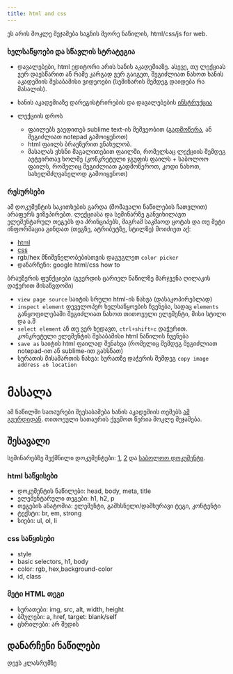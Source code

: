 ```yaml
---
title: html and css
---
```


<!-- TODO ეს გვერდი გასაყოფია, მაგრამ სია არ ვიცი სად წავიღო -->

ეს არის მოკლე შეჯამება საგნის მეორე ნაწილის, html/css/js for web.

### ხელსაწყოები და სწავლის სტრატეგია

- დავალებები, html ედიტორი არის ხანის აკადემიაზე. ასევე, თუ ლექციას ვერ დაესწარით ან რამე კარგად ვერ გაიგეთ, შეგიძლიათ ნახოთ ხანის აკადემიის შესაბამისი ვიდეოები (სემინარის შემდეგ დაიდება რა მასალის). 
- ხანის აკადემიაზე დარეგისტრირების და დავალებების [ინსტრუქცია](./khanacademy.md)

- ლექციის დროს 
    - ფაილებს ვაედითებ sublime text-ის მეშვეობით ([გადმოწერა](https://www.sublimetext.com/3), ან შეგიძლიათ notepad გამოიყენოთ) 
    - html ფაილს ბრაუზერით ვნახულობ. 
    - მასალას ვხსნი მაგალითებით ფაილში, რომელსაც ლექციის შემდეგ ავტვირთავ ხოლმე (კონკრეტული ჯგუფის ფაილს + საბოლოო ფაილს, რომელიც შეგიძლიათ გადმოწეროთ, კოდი ნახოთ, სახელმძღვანელოდ გამოიყენოთ)


### რესურსები
ამ დოკუმენტის საკითხების გარდა (მომავალი ნაწილების ჩათვლით) არაფერს ვიზეპირებთ. ლექციასა და სემინარზე განვიხილავთ ელემენტარულ თეგებს და პრინციპებს, მაგრამ საკმაოდ ცოტას და თუ მეტი ინფორმაცია გინდათ (თეგზე, ატრიბუტზე, სტილზე) მოიძიეთ აქ:
- [html](https://www.w3schools.com/html/default.asp)
- [css](https://www.w3schools.com/css/default.asp)
- rgb/hex მნიშვნელობებისთვის დაგუგლეთ `color picker`
- დანარჩენი: google html/css how to

ბრაუზერის ფუნქციები (გვერდის ცარიელ ნაწილზე მარჯვენა ღილაკის დაჭერით მისაწვდომი)
- `view page source` საიტის სრული html-ის ნახვა (დასაკოპირებლად)
- `inspect element` დეველოპერ ხელსაწყოების ჩვენება, სადაც `elements` განყოფილებაში შეგიძლიათ ნახოთ თითოეული ელემენტი, მისი სტილი და ა.შ
- `select element` ან თუ ვერ ხედავთ, `ctrl+shift+c` დაჭერით. კონკრეტული ელემენტის შესაბამისი html ნაწილის ჩვენება
- `save as` საიტის html ფაილად შენახვა (რომელიც შემდეგ შეგიძლიათ notepad-ით ან sublime-ით გახსნათ)
- სურათის მისამართის ნახვა: სურათზე დაჭერის შემდეგ `copy image address ან location` 

# მასალა
ამ ნაწილში სათაურები შეესაბამება ხანის აკადემიის თემებს [ამ გვერდიდან](https://ka.khanacademy.org/computing/computer-programming/html-css). თითოეული სათაურის ქვემოთ წერია მოკლე შეჯამება.

## შესავალი
სემინარებზე შექმნილი დოკუმენტები: [1](./firstwebsite1.html), [2](./firstwebsite.html) და [საბოლოო დოკუმენტი](./firstwebsite.html).

### html საწყისები
- დოკუმენტის ნაწილები: head, body, meta, title
- ელემენტარული თეგები: h1, h2, p
- თეგების ანატომია: ელემენტი, გამხსნელი/დამხურავი ტეგი, კონტენტი
- ტექსტი: br, em, strong
- სიები: ul, ol, li

### css საწყისები
- style
- basic selectors, h1, body
- color: rgb, hex,background-color
- id, class

### მეტი HTML თეგი
- სურათები: img, src, alt, width, height
- ბმულები: a, href, target: blank/self
- ცხრილები: არ შედის

## დანარჩენი ნაწილები
დევს კლასრუმზე
